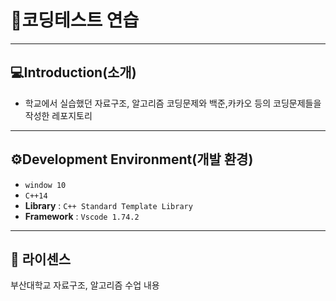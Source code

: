 # 🎉코딩테스트 연습
--------------------
## 💻Introduction(소개)
+ 학교에서 실습했던 자료구조, 알고리즘 코딩문제와 백준,카카오 등의 코딩문제들을 작성한 레포지토리
--------------------
## ⚙️Development Environment(개발 환경)
- `window 10`
- `C++14`
- **Library** : `C++ Standard Template Library`
- **Framework** : `Vscode 1.74.2`
--------------------
## 📄 라이센스
부산대학교 자료구조, 알고리즘 수업 내용
